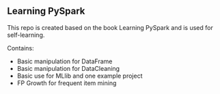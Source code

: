 ## Learning PySpark
This repo is created based on the book Learning PySpark and is used for self-learning.

Contains:

  * Basic manipulation for DataFrame
  * Basic manipulation for DataCleaning
  * Basic use for MLlib and one example project
  * FP Growth for frequent item mining
